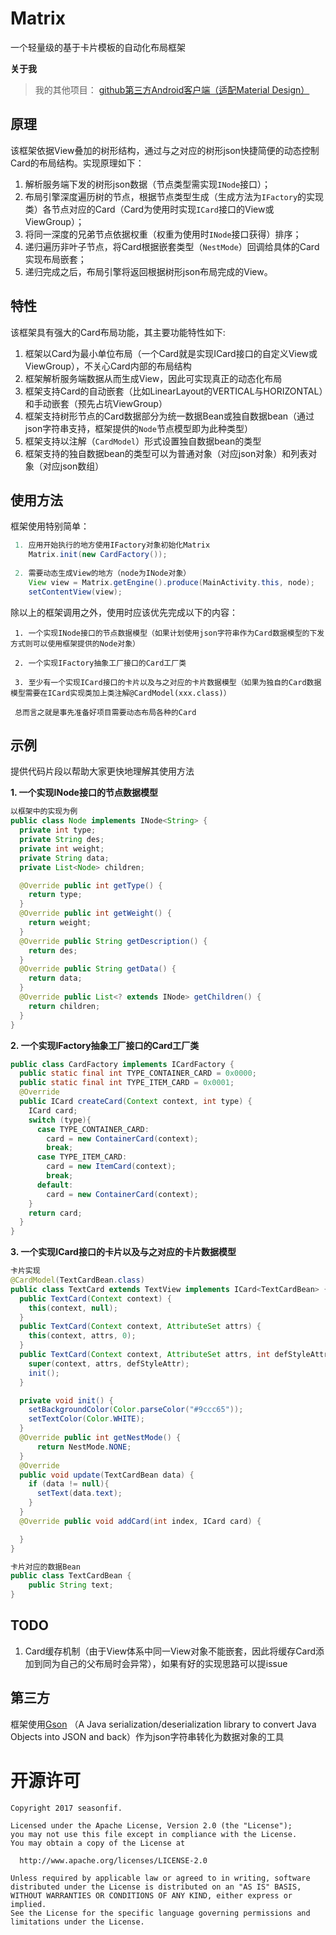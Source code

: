 Matrix
========

一个轻量级的基于卡片模板的自动化布局框架

**关于我**

> 我的其他项目：
>[github第三方Android客户端（适配Material Design）](https://github.com/seasonfif/github)

## **原理**
该框架依据View叠加的树形结构，通过与之对应的树形json快捷简便的动态控制Card的布局结构。实现原理如下：

 1. 解析服务端下发的树形json数据（节点类型需实现`INode`接口）；
 2. 布局引擎深度遍历树的节点，根据节点类型生成（生成方法为`IFactory`的实现类）各节点对应的Card（Card为使用时实现`ICard`接口的View或ViewGroup）；
 3. 将同一深度的兄弟节点依据权重（权重为使用时`INode`接口获得）排序；
 4. 递归遍历非叶子节点，将Card根据嵌套类型（`NestMode`）回调给具体的Card实现布局嵌套；
 5. 递归完成之后，布局引擎将返回根据树形json布局完成的View。

## **特性**
该框架具有强大的Card布局功能，其主要功能特性如下:

 1. 框架以Card为最小单位布局（一个Card就是实现ICard接口的自定义View或ViewGroup），不关心Card内部的布局结构
 2. 框架解析服务端数据从而生成View，因此可实现真正的动态化布局
 3. 框架支持Card的自动嵌套（比如LinearLayout的VERTICAL与HORIZONTAL）和手动嵌套（预先占坑ViewGroup）
 4. 框架支持树形节点的Card数据部分为统一数据Bean或独自数据bean（通过json字符串支持，框架提供的`Node`节点模型即为此种类型）
 5. 框架支持以注解（`CardModel`）形式设置独自数据bean的类型
 6. 框架支持的独自数据bean的类型可以为普通对象（对应json对象）和列表对象（对应json数组）


## **使用方法**
框架使用特别简单：

```java
 1. 应用开始执行的地方使用IFactory对象初始化Matrix
    Matrix.init(new CardFactory());
    
 2. 需要动态生成View的地方（node为INode对象）
    View view = Matrix.getEngine().produce(MainActivity.this, node);
    setContentView(view);
```

除以上的框架调用之外，使用时应该优先完成以下的内容：
```
 1. 一个实现INode接口的节点数据模型（如果计划使用json字符串作为Card数据模型的下发方式则可以使用框架提供的Node对象）
    
 2. 一个实现IFactory抽象工厂接口的Card工厂类
 
 3. 至少有一个实现ICard接口的卡片以及与之对应的卡片数据模型（如果为独自的Card数据模型需要在ICard实现类加上类注解@CardModel(xxx.class)）
 
 总而言之就是事先准备好项目需要动态布局各种的Card
```

## **示例**
提供代码片段以帮助大家更快地理解其使用方法

**1. 一个实现INode接口的节点数据模型**
```java
以框架中的实现为例
public class Node implements INode<String> {
  private int type;
  private String des;
  private int weight;
  private String data;
  private List<Node> children;

  @Override public int getType() {
    return type;
  }
  @Override public int getWeight() {
    return weight;
  }
  @Override public String getDescription() {
    return des;
  }
  @Override public String getData() {
    return data;
  }
  @Override public List<? extends INode> getChildren() {
    return children;
  }
}
```

**2. 一个实现IFactory抽象工厂接口的Card工厂类**

```java
public class CardFactory implements ICardFactory {
  public static final int TYPE_CONTAINER_CARD = 0x0000;
  public static final int TYPE_ITEM_CARD = 0x0001;
  @Override
  public ICard createCard(Context context, int type) {
    ICard card;
    switch (type){
      case TYPE_CONTAINER_CARD:
        card = new ContainerCard(context);
        break;
      case TYPE_ITEM_CARD:
        card = new ItemCard(context);
        break;
      default:
        card = new ContainerCard(context);
    }
    return card;
  }
}
```

**3. 一个实现ICard接口的卡片以及与之对应的卡片数据模型**

```java
卡片实现
@CardModel(TextCardBean.class)
public class TextCard extends TextView implements ICard<TextCardBean> {
  public TextCard(Context context) {
    this(context, null);
  }
  public TextCard(Context context, AttributeSet attrs) {
    this(context, attrs, 0);
  }
  public TextCard(Context context, AttributeSet attrs, int defStyleAttr) {
    super(context, attrs, defStyleAttr);
    init();
  }

  private void init() {
    setBackgroundColor(Color.parseColor("#9ccc65"));
    setTextColor(Color.WHITE);
  }
  @Override public int getNestMode() {
      return NestMode.NONE;
  }
  @Override
  public void update(TextCardBean data) {
    if (data != null){
      setText(data.text);
    }
  }
  @Override public void addCard(int index, ICard card) {

  }
}

卡片对应的数据Bean
public class TextCardBean {
    public String text;
}
```

## **TODO**
 1. Card缓存机制（由于View体系中同一View对象不能嵌套，因此将缓存Card添加到同为自己的父布局时会异常），如果有好的实现思路可以提issue 

## **第三方**
框架使用[Gson](https://github.com/google/gson) （A Java serialization/deserialization library to convert Java Objects into JSON and back）作为json字符串转化为数据对象的工具

开源许可
====

```
Copyright 2017 seasonfif.

Licensed under the Apache License, Version 2.0 (the "License");
you may not use this file except in compliance with the License.
You may obtain a copy of the License at

  http://www.apache.org/licenses/LICENSE-2.0
    
Unless required by applicable law or agreed to in writing, software
distributed under the License is distributed on an "AS IS" BASIS,
WITHOUT WARRANTIES OR CONDITIONS OF ANY KIND, either express or implied.
See the License for the specific language governing permissions and
limitations under the License.
```